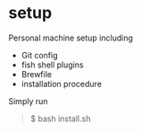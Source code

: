 # setup
Personal machine setup including
- Git config
- fish shell plugins
- Brewfile
- installation procedure

Simply run
>$ bash install.sh
